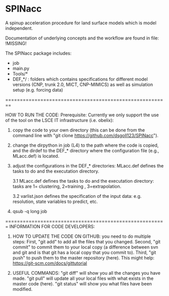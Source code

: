 # SPINacc
A spinup acceleration procedure for land surface models which is model independent.

Documentation of underlying concepts and the workflow are found in file: !MISSING!

The SPINacc package includes:
* job
* main.py
* Tools/*
* DEF_*/ : folders which contains specifications for different model versions (CNP, trunk 2.0, MICT, CNP-MIMICS) as well as simulation setup (e.g. forcing data)

========================================================

HOW TO RUN THE CODE:
Prerequisite: Currently we only support the use of the tool on the LSCE IT infrastructure (i.e. obelix):

1. copy the code to your own directory (this can be done from the command line with "git clone https://github.com/dsgoll123/SPINacc").

2. change the dirpython in job (L4) to the path where the code is copied, and the dirdef to the DEF_* directory where the configuration file (e.g., MLacc.def) is located.

3. adjust the configurations in the DEF_* directories: MLacc.def defines the tasks to do and the executation directory.

    3.1 MLacc.def defines the tasks to do and the executation directory: tasks are 1= clustering, 2=training , 3=extrapolation.

    3.2 varlist.json defines the specification of the input data: e.g. resolution, state variables to predict, etc.

4. qsub -q long job   

=======================================================
INFORMATION FOR CODE DEVELOPERS:

1. HOW TO UPDATE THE CODE ON GITHUB: 
you need to do multiple steps:
First, "git add" to add all the files that you changed.
Second, "git commit" to commit them to your local copy (a difference between svn and git and is that git has a local copy that you commit to).
Third, "git push" to push them to the master repository (here).
This might help: https://git-scm.com/docs/gittutorial

2. USEFUL COMMANDS:
"git diff" will show you all the changes you have made.
"git pull" will update all your local files with what exists in the master code (here).
"git status" will show you what files have been modified.
